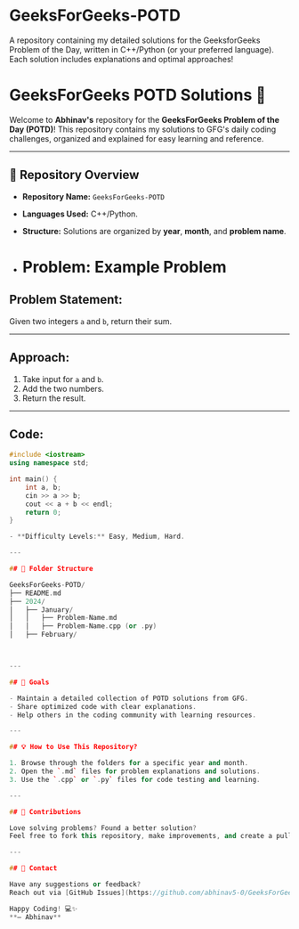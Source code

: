 # GeeksForGeeks-POTD
A repository containing my detailed solutions for the GeeksforGeeks Problem of the Day, written in C++/Python (or your preferred language). Each solution includes explanations and optimal approaches!
# GeeksForGeeks POTD Solutions 🚀

Welcome to **Abhinav's** repository for the **GeeksForGeeks Problem of the Day (POTD)**! This repository contains my solutions to GFG's daily coding challenges, organized and explained for easy learning and reference.

---

## 📂 Repository Overview

- **Repository Name:** `GeeksForGeeks-POTD`
- **Languages Used:** C++/Python.
- **Structure:** Solutions are organized by **year**, **month**, and **problem name**.

- # Problem: Example Problem

## Problem Statement:
Given two integers `a` and `b`, return their sum.

---

## Approach:
1. Take input for `a` and `b`.
2. Add the two numbers.
3. Return the result.

---

## Code:
```cpp
#include <iostream>
using namespace std;

int main() {
    int a, b;
    cin >> a >> b;
    cout << a + b << endl;
    return 0;
}

- **Difficulty Levels:** Easy, Medium, Hard.

---

## 📜 Folder Structure

GeeksForGeeks-POTD/
├── README.md
├── 2024/
│   ├── January/
│   │   ├── Problem-Name.md
│   │   ├── Problem-Name.cpp (or .py)
│   ├── February/



---

## 🎯 Goals

- Maintain a detailed collection of POTD solutions from GFG.
- Share optimized code with clear explanations.
- Help others in the coding community with learning resources.

---

## 💡 How to Use This Repository?

1. Browse through the folders for a specific year and month.
2. Open the `.md` files for problem explanations and solutions.
3. Use the `.cpp` or `.py` files for code testing and learning.

---

## 🤝 Contributions

Love solving problems? Found a better solution?  
Feel free to fork this repository, make improvements, and create a pull request. Let's build a better resource together!

---

## 📧 Contact

Have any suggestions or feedback?  
Reach out via [GitHub Issues](https://github.com/abhinav5-0/GeeksForGeeks-POTD/issues).

Happy Coding! 💻✨  
**– Abhinav**


